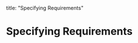 <frontmatter>
title: "Specifying Requirements"
</frontmatter>

<link rel="stylesheet" href="{{baseUrl}}/css/textbook.css">

<div class="website-content" id="all">

<div id="title">

# Specifying Requirements
</div>

<div id="main">

<panel header="## Prose" type="seamless" alt="prose" expanded >
  <include src="prose/index.md#main" />
</panel>

<panel header="## Feature List" type="seamless" alt="feature list" expanded >
  <include src="featureList/index.md#main" />
</panel>

<panel header="## User Stories" type="seamless" alt="user stories" expanded >
  <include src="userStories/index.md#main" />
</panel>

<panel header="## Use Cases" type="seamless" alt="use cases" expanded >
  <include src="useCases/index.md#main" />
</panel>

<panel header="## Glossary" type="seamless" alt="glossary" expanded >
  <include src="glossary/index.md#main" />
</panel>

<panel header="## Supplementary Requirements" type="seamless" alt="supplementary requirements" expanded >
  <include src="supplementaryRequirements/index.md#main" />
</panel>

</div>

</div>
